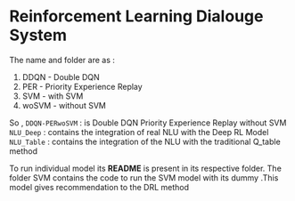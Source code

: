# Reinforcement Learning Dialouge System
The name and folder are as : 
1. DDQN - Double DQN
2. PER - Priority Experience Replay
3. SVM - with SVM 
4. woSVM - without SVM

So ,
```DDQN-PERwoSVM``` : is Double DQN Priority Experience Replay without SVM     
```NLU_Deep``` : contains the integration of real NLU with the Deep RL Model
```NLU_Table``` : contains the integration of the NLU with the traditional Q_table method

To run individual model its **README** is present in its respective folder.
The folder SVM contains the code to run the SVM model with its dummy .This  model gives recommendation to the DRL method


